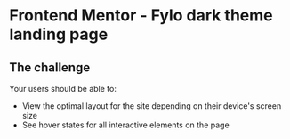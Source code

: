 # Frontend Mentor - Fylo dark theme landing page

## The challenge

Your users should be able to: 

- View the optimal layout for the site depending on their device's screen size
- See hover states for all interactive elements on the page

